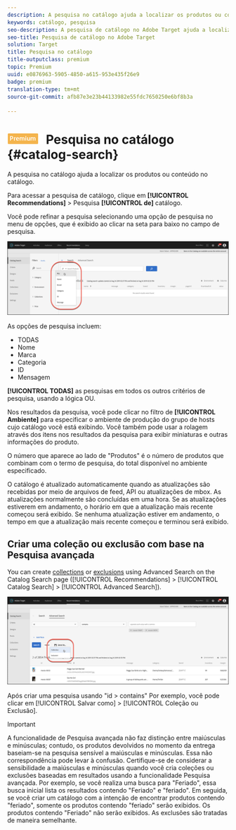 ```yaml
---
description: A pesquisa no catálogo ajuda a localizar os produtos ou conteúdo no catálogo.
keywords: catálogo, pesquisa
seo-description: A pesquisa de catálogo no Adobe Target ajuda a localizar os produtos ou conteúdo no catálogo.
seo-title: Pesquisa de catálogo no Adobe Target
solution: Target
title: Pesquisa no catálogo
title-outputclass: premium
topic: Premium
uuid: e0876963-5905-4850-a615-953e435f26e9
badge: premium
translation-type: tm+mt
source-git-commit: afb87e3e23b44133982e55fdc7650250e6bf8b3a

---
```



# ![PREMIUM](/help/assets/premium.png) Pesquisa no catálogo {#catalog-search}

A pesquisa no catálogo ajuda a localizar os produtos ou conteúdo no catálogo.

Para acessar a pesquisa de catálogo, clique em **[!UICONTROL Recommendations]** &gt; Pesquisa **[!UICONTROL de]** catálogo.

Você pode refinar a pesquisa selecionando uma opção de pesquisa no menu de opções, que é exibido ao clicar na seta para baixo no campo de pesquisa.

![](assets/searchproductsmenu.png)

As opções de pesquisa incluem:

* TODAS
* Nome
* Marca
* Categoria
* ID
* Mensagem

**[!UICONTROL TODAS]** as pesquisas em todos os outros critérios de pesquisa, usando a lógica OU.

Nos resultados da pesquisa, você pode clicar no filtro de **[!UICONTROL Ambiente]** para especificar o ambiente de produção do grupo de hosts cujo catálogo você está exibindo. [](/help/administrating-target/hosts.md) Você também pode usar a rolagem através dos itens nos resultados da pesquisa para exibir miniaturas e outras informações do produto.

O número que aparece ao lado de "Produtos" é o número de produtos que combinam com o termo de pesquisa, do total disponível no ambiente especificado.

O catálogo é atualizado automaticamente quando as atualizações são recebidas por meio de arquivos de feed, API ou atualizações de mbox. As atualizações normalmente são concluídas em uma hora. Se as atualizações estiverem em andamento, o horário em que a atualização mais recente começou será exibido. Se nenhuma atualização estiver em andamento, o tempo em que a atualização mais recente começou e terminou será exibido.

## Criar uma coleção ou exclusão com base na Pesquisa avançada

You can create [collections](/help/c-recommendations/c-products/collections.md) or [exclusions](/help/c-recommendations/c-products/exclusions.md) using Advanced Search on the Catalog Search page ([!UICONTROL Recommendations] &gt; [!UICONTROL Catalog Search] &gt; [!UICONTROL Advanced Search]).

![Salvar como](/help/c-recommendations/c-products/assets/save-as.png)

Após criar uma pesquisa usando "id &gt; contains" Por exemplo, você pode clicar em [!UICONTROL Salvar como] &gt; [!UICONTROL Coleção ou Exclusão].

>[!IMPORTANT]
>
>A funcionalidade de Pesquisa avançada não faz distinção entre maiúsculas e minúsculas; contudo, os produtos devolvidos no momento da entrega baseiam-se na pesquisa sensível a maiúsculas e minúsculas. Essa não correspondência pode levar à confusão. Certifique-se de considerar a sensibilidade a maiúsculas e minúsculas quando você cria coleções ou exclusões baseadas em resultados usando a funcionalidade Pesquisa avançada. Por exemplo, se você realiza uma busca para "Feriado", essa busca inicial lista os resultados contendo "Feriado" e "feriado". Em seguida, se você criar um catálogo com a intenção de encontrar produtos contendo "feriado", somente os produtos contendo "feriado" serão exibidos. Os produtos contendo "Feriado" não serão exibidos. As exclusões são tratadas de maneira semelhante.

